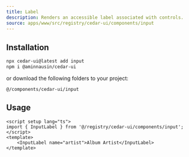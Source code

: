 ```yaml
---
title: Label
description: Renders an accessible label associated with controls.
source: apps/www/src/registry/cedar-ui/components/input
---
```


<ComponentPreview name="LabelDemo" />

## Installation

``` bash
npx cedar-ui@latest add input
npm i @aminnausin/cedar-ui
```

or download the following folders to your project:

`@/components/cedar-ui/input`

## Usage

```vue
<script setup lang="ts">
import { InputLabel } from '@/registry/cedar-ui/components/input';
</script>
<template>
    <InputLabel name="artist">Album Artist</InputLabel>
</template>
```
